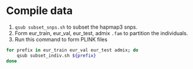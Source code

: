 # Compile data

1. `qsub subset_snps.sh` to subset the hapmap3 snps.
2. Form eur_train, eur_val, eur_test, admix `.fam` to partition the individuals.
3. Run this command to form PLINK files

```bash
for prefix in eur_train eur_val eur_test admix; do
    qsub subset_indiv.sh ${prefix}
done
```